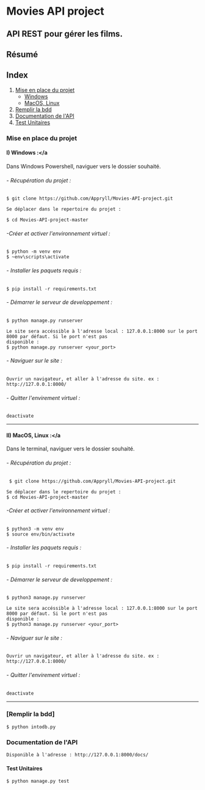 # Movies API project

## API REST pour gérer les films.

## Résumé
## Index
1. [Mise en place du projet](#local)
    - [Windows](#windows)
    - [MacOS, Linux](#macl)
2. [Remplir la bdd](bdd)
3. [Documentation de l'API](#swagger)
4. [Test Unitaires](#test)

### Mise en place du projet<a name="local"></a>

#### I) Windows :<a name="windows"></a
Dans Windows Powershell, naviguer vers le dossier souhaité.

###### - Récupération du projet :

    $ git clone https://github.com/Appryll/Movies-API-project.git

    Se déplacer dans le repertoire du projet :

    $ cd Movies-API-project-master

###### -Créer et activer l'environnement virtuel :
    $ python -m venv env 
    $ ~env\scripts\activate
    
###### - Installer les paquets requis :
    $ pip install -r requirements.txt

###### - Démarrer le serveur de developpement :
    $ python manage.py runserver

    Le site sera accéssible à l'adresse local : 127.0.0.1:8000 sur le port 8000 par défaut. Si le port n'est pas 
    disponible :
    $ python manage.py runserver <your_port>

###### - Naviguer sur le site :
    Ouvrir un navigateur, et aller à l'adresse du site. ex : http://127.0.0.1:8000/

###### - Quitter l'envirement virtuel :
    deactivate

-----
#### II) MacOS, Linux :<a name="macl"></a
Dans le terminal, naviguer vers le dossier souhaité.

###### - Récupération du projet :
     $ git clone https://github.com/Appryll/Movies-API-project.git

    Se déplacer dans le repertoire du projet :
    $ cd Movies-API-project-master

###### -Créer et activer l'environnement virtuel :
    $ python3 -m venv env 
    $ source env/bin/activate
    
###### - Installer les paquets requis :
    $ pip install -r requirements.txt

###### - Démarrer le serveur de developpement :
    $ python3 manage.py runserver

    Le site sera accéssible à l'adresse local : 127.0.0.1:8000 sur le port 8000 par défaut. Si le port n'est pas 
    disponible :
    $ python3 manage.py runserver <your_port>

###### - Naviguer sur le site :
    Ouvrir un navigateur, et aller à l'adresse du site. ex : http://127.0.0.1:8000/

###### - Quitter l'envirement virtuel :
    deactivate

------------------------------------------------------------------------------------------------------------------------
### [Remplir la bdd]<a name="bdd"></a>
    $ python intodb.py
### Documentation de l'API<a name="swagger"></a>
    Disponible à l'adresse : http://127.0.0.1:8000/docs/

#### Test Unitaires<a name="test"></a>
    $ python manage.py test